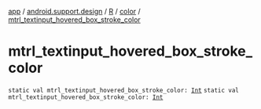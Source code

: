[app](../../../index.md) / [android.support.design](../../index.md) / [R](../index.md) / [color](index.md) / [mtrl_textinput_hovered_box_stroke_color](./mtrl_textinput_hovered_box_stroke_color.md)

# mtrl_textinput_hovered_box_stroke_color

`static val mtrl_textinput_hovered_box_stroke_color: `[`Int`](https://kotlinlang.org/api/latest/jvm/stdlib/kotlin/-int/index.html)
`static val mtrl_textinput_hovered_box_stroke_color: `[`Int`](https://kotlinlang.org/api/latest/jvm/stdlib/kotlin/-int/index.html)